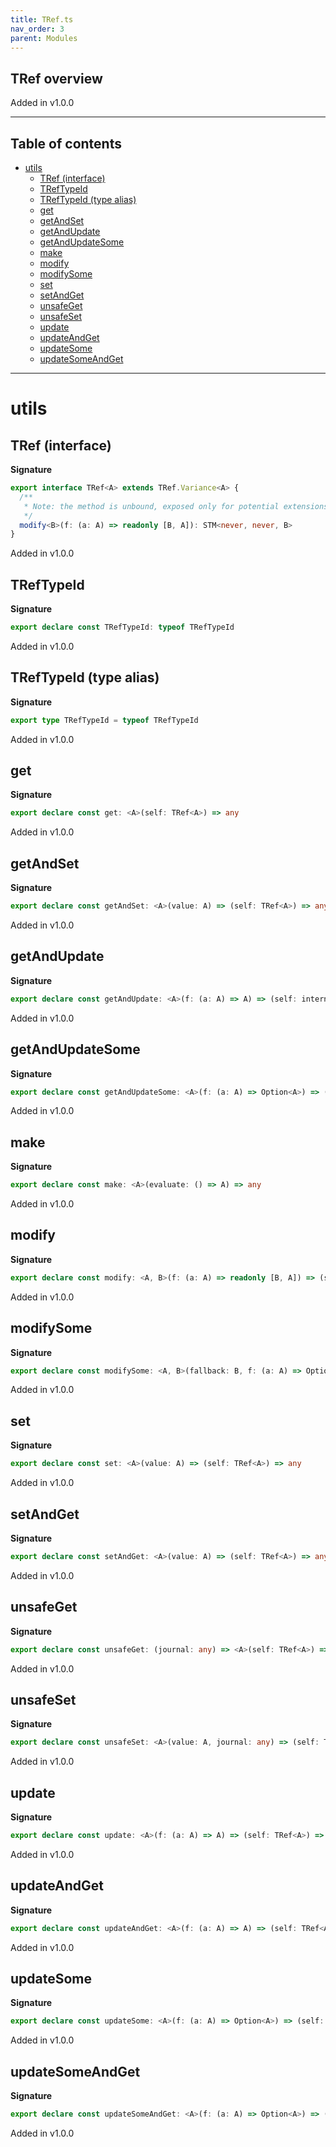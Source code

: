 ```yaml
---
title: TRef.ts
nav_order: 3
parent: Modules
---
```


## TRef overview

Added in v1.0.0

---

<h2 class="text-delta">Table of contents</h2>

- [utils](#utils)
  - [TRef (interface)](#tref-interface)
  - [TRefTypeId](#treftypeid)
  - [TRefTypeId (type alias)](#treftypeid-type-alias)
  - [get](#get)
  - [getAndSet](#getandset)
  - [getAndUpdate](#getandupdate)
  - [getAndUpdateSome](#getandupdatesome)
  - [make](#make)
  - [modify](#modify)
  - [modifySome](#modifysome)
  - [set](#set)
  - [setAndGet](#setandget)
  - [unsafeGet](#unsafeget)
  - [unsafeSet](#unsafeset)
  - [update](#update)
  - [updateAndGet](#updateandget)
  - [updateSome](#updatesome)
  - [updateSomeAndGet](#updatesomeandget)

---

# utils

## TRef (interface)

**Signature**

```ts
export interface TRef<A> extends TRef.Variance<A> {
  /**
   * Note: the method is unbound, exposed only for potential extensions.
   */
  modify<B>(f: (a: A) => readonly [B, A]): STM<never, never, B>
}
```

Added in v1.0.0

## TRefTypeId

**Signature**

```ts
export declare const TRefTypeId: typeof TRefTypeId
```

Added in v1.0.0

## TRefTypeId (type alias)

**Signature**

```ts
export type TRefTypeId = typeof TRefTypeId
```

Added in v1.0.0

## get

**Signature**

```ts
export declare const get: <A>(self: TRef<A>) => any
```

Added in v1.0.0

## getAndSet

**Signature**

```ts
export declare const getAndSet: <A>(value: A) => (self: TRef<A>) => any
```

Added in v1.0.0

## getAndUpdate

**Signature**

```ts
export declare const getAndUpdate: <A>(f: (a: A) => A) => (self: internal.Ref<A>) => any
```

Added in v1.0.0

## getAndUpdateSome

**Signature**

```ts
export declare const getAndUpdateSome: <A>(f: (a: A) => Option<A>) => (self: TRef<A>) => any
```

Added in v1.0.0

## make

**Signature**

```ts
export declare const make: <A>(evaluate: () => A) => any
```

Added in v1.0.0

## modify

**Signature**

```ts
export declare const modify: <A, B>(f: (a: A) => readonly [B, A]) => (self: TRef<A>) => any
```

Added in v1.0.0

## modifySome

**Signature**

```ts
export declare const modifySome: <A, B>(fallback: B, f: (a: A) => Option<readonly [B, A]>) => (self: TRef<A>) => any
```

Added in v1.0.0

## set

**Signature**

```ts
export declare const set: <A>(value: A) => (self: TRef<A>) => any
```

Added in v1.0.0

## setAndGet

**Signature**

```ts
export declare const setAndGet: <A>(value: A) => (self: TRef<A>) => any
```

Added in v1.0.0

## unsafeGet

**Signature**

```ts
export declare const unsafeGet: (journal: any) => <A>(self: TRef<A>) => A
```

Added in v1.0.0

## unsafeSet

**Signature**

```ts
export declare const unsafeSet: <A>(value: A, journal: any) => (self: TRef<A>) => void
```

Added in v1.0.0

## update

**Signature**

```ts
export declare const update: <A>(f: (a: A) => A) => (self: TRef<A>) => any
```

Added in v1.0.0

## updateAndGet

**Signature**

```ts
export declare const updateAndGet: <A>(f: (a: A) => A) => (self: TRef<A>) => any
```

Added in v1.0.0

## updateSome

**Signature**

```ts
export declare const updateSome: <A>(f: (a: A) => Option<A>) => (self: TRef<A>) => any
```

Added in v1.0.0

## updateSomeAndGet

**Signature**

```ts
export declare const updateSomeAndGet: <A>(f: (a: A) => Option<A>) => (self: TRef<A>) => any
```

Added in v1.0.0
